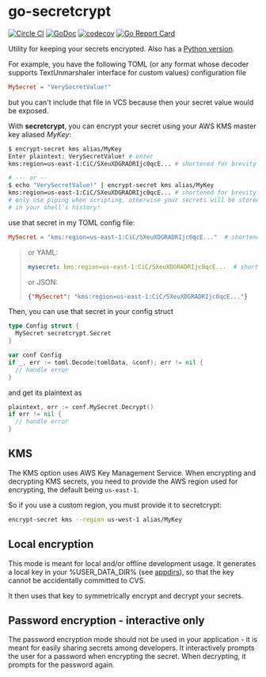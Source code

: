 # go-secretcrypt

[![Circle CI](https://circleci.com/gh/Zemanta/go-secretcrypt.svg?style=svg)](https://circleci.com/gh/Zemanta/go-secretcrypt)
[![GoDoc](https://godoc.org/github.com/Zemanta/go-secretcrypt?status.svg)](https://godoc.org/github.com/Zemanta/go-secretcrypt)
[![codecov](https://codecov.io/gh/Zemanta/go-secretcrypt/branch/master/graph/badge.svg)](https://codecov.io/gh/Zemanta/go-secretcrypt)
[![Go Report Card](https://goreportcard.com/badge/github.com/Zemanta/go-secretcrypt)](https://goreportcard.com/report/github.com/Zemanta/go-secretcrypt)

Utility for keeping your secrets encrypted. Also has a [Python version](https://github.com/Zemanta/py-secretcrypt).

For example, you have the following TOML (or any format whose decoder supports TextUnmarshaler interface for custom values) configuration file

```toml
MySecret = "VerySecretValue!"
```

but you can't include that file in VCS because then your secret value would be exposed.

With **secretcrypt**, you can encrypt your secret using your AWS KMS master key aliased *MyKey*:

```bash
$ encrypt-secret kms alias/MyKey
Enter plaintext: VerySecretValue! # enter
kms:region=us-east-1:CiC/SXeuXDGRADRIjc0qcE... # shortened for brevity

# --- or --
$ echo "VerySecretValue!" | encrypt-secret kms alias/MyKey
kms:region=us-east-1:CiC/SXeuXDGRADRIjc0qcE... # shortened for brevity
# only use piping when scripting, otherwise your secrets will be stored
# in your shell's history!

```

use that secret in my TOML config file:
```toml
MySecret = "kms:region=us-east-1:CiC/SXeuXDGRADRIjc0qcE..."  # shortened for brevity
```

>  or YAML:
>  ```yaml
>  mysecret: kms:region=us-east-1:CiC/SXeuXDGRADRIjc0qcE...  # shortened for brevity
>  ```
>
>  or JSON:
>  ```json
>  {"MySecret": "kms:region=us-east-1:CiC/SXeuXDGRADRIjc0qcE..."}
>  ```


Then, you can use that secret in your config struct
```go
type Config struct {
  MySecret secretcrypt.Secret
}

var conf Config
if _, err := toml.Decode(tomlData, &conf); err != nil {
  // handle error
}
```

and get its plaintext as
```go
plaintext, err := conf.MySecret.Decrypt()
if err != nil {
  // handle error
}

```

## KMS
The KMS option uses AWS Key Management Service. When encrypting and decrypting
KMS secrets, you need to provide the AWS region used for encrypting, the default being `us-east-1`.

So if you use a custom region, you must provide it to secretcrypt:

```bash
encrypt-secret kms --region us-west-1 alias/MyKey
```

## Local encryption
This mode is meant for local and/or offline development usage.
It generates a local key in your %USER_DATA_DIR%
(see [appdirs](https://pypi.python.org/pypi/appdirs)), so that the key cannot
be accidentally committed to CVS.

It then uses that key to symmetrically encrypt and decrypt your secrets.

## Password encryption - interactive only

The password encryption mode should not be used in your application - it is
meant for easily sharing secrets among developers. It interactively prompts
the user for a password when encrypting the secret. When decrypting, it
prompts for the password again.
